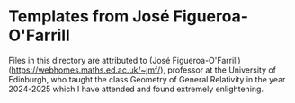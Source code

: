 # Templates from José Figueroa-O'Farrill

Files in this directory are attributed to (José Figueroa-O'Farrill)(https://webhomes.maths.ed.ac.uk/~jmf/), professor at the University of Edinburgh, who taught the class Geometry of General Relativity in the year 2024-2025 which I have attended and found extremely enlightening. 

